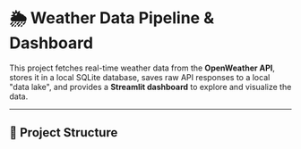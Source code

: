 # 🌦️ Weather Data Pipeline & Dashboard

This project fetches real-time weather data from the **OpenWeather API**, stores it in a local SQLite database, saves raw API responses to a local "data lake", and provides a **Streamlit dashboard** to explore and visualize the data.

---

## 📂 Project Structure

